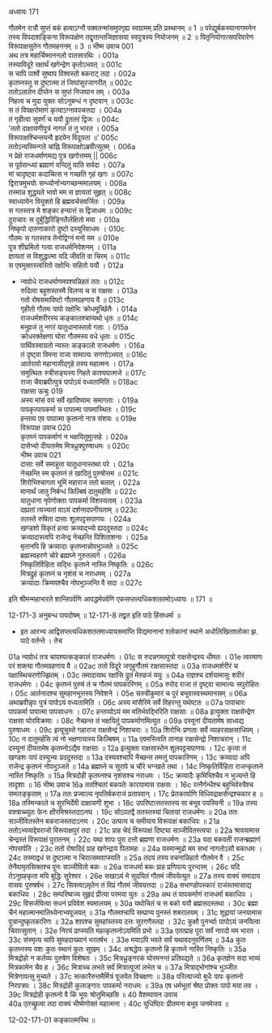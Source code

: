 अध्यायः 171

गौतमेन रात्रौ सुप्तं बकं हत्वाऽग्नौ पक्वतन्मांसमुपगृह्य स्वग्रामम् प्रति प्रस्थानम् ॥ 1 ॥ परेद्युर्बकस्यानागमनेन तस्य विपदाशङ्किना विरूपाक्षेण तद्वृत्तान्तजिज्ञासया स्वपुत्रस्य नियोजनम् ॥ 2 ॥ पितृनियोगात्सपरिवारेण विरूपाक्षसुतेन गौतमहननम् ॥ 3 ॥
भीष्म उवाच 	001  
अथ तत्र महार्चिष्माननलो वातसारथिः ।	001a  
तस्याविदूरे रक्षार्थं खगेन्द्रेण कृतोऽभवत् ॥	001c  
स चापि पार्श्वे सुष्वाप विश्वस्तो बकराट् तदा ।	002a  
कृतघ्नस्तु स दुष्टात्मा तं जिघांसुरजागरीत् ॥	002c  
ततोऽलातेन दीप्तेन स सुप्तं निजघान तम् ।	003a  
निहत्य च मुदा युक्तः सोऽनुबन्धं न दृष्टवान् ॥	003c  
स तं विपक्षरोमाणं कृत्वाऽग्नावपचत्तदा ।	004a  
तं गृहीत्वा सुवर्णं च ययौ द्रुततरं द्विजः ॥	004c  
\'ततो दाक्षायणीपुत्रं नागतं तं तु भारत ।	005a  
विरूपाक्षश्चिन्तयन्वै हृदयेन विदूयता ॥\'	005c  
ततोऽन्यस्मिन्गते चाह्नि विरूपाक्षोऽब्रवीत्सुतम् ।	006a  
न प्रेक्षे राजधर्माणमद्य पुत्र खगोत्तमम् ||	006c  
स पूर्वसन्ध्यां ब्रह्माणं वन्दितुं याति सर्वदा ।	007a  
मां चादृष्ट्वा कदाचित्स न गच्छति गृहं खगः ॥	007c  
द्विरात्रमुभयोः सन्ध्योर्नाभ्यगच्छन्ममालयम् ।	008a  
तस्मान्न शुद्ध्यते भावो मम स ज्ञायतां सुहृत् ॥	008c  
स्वाध्यायेन वियुक्तो हि ब्रह्मवर्चसवर्जितः ।	009a  
स गतस्तत्र मे शङ्का हन्यात्तं स द्विजाधमः ॥	009c  
दुराचारः स दुर्बुद्धिरिङ्गितैर्लक्षितो मया ।	010a  
निष्कृपो दारुणाकारो दुष्टो दस्युरिवाधमः ।	010c  
गौतमः स गतस्तत्र तेनोद्विग्नं मनो मम ॥	010e  
पुत्र शीघ्रमितो गत्वा राजधर्मनिवेशनम् ।	011a  
ज्ञायतां स विशुद्धात्मा यदि जीवति वा चिरम् ॥	011c  
स एवमुक्तस्त्वरितो रक्षोभिः सहितो ययौ ।	012a  
* न्यग्रोधे राजधर्माणमपश्यन्निहतं ततः ॥	012c  
रुदित्वा बहुशस्तस्मै विलप्य च स राक्षसः ।	013a  
गतो रोषसमाविष्टो गौतमग्रहणाय वै ॥	013c  
गृहीतो गौतमः पापो रक्षोभिः क्रोधमूर्च्छितैः ।	014a  
राजधर्मशरीरस्य कङ्कालश्चाप्यथो धृतः ॥	014c  
मनुव्रजं तु नगरं यातुधानास्ततो गताः ।	015a  
क्रोधरक्तेक्षणा घोरा गौतमस्य वधे धृताः ॥	015c  
पार्थिवस्वाग्रतो न्यस्तः कङ्कालो राजधर्मणः ।	016a  
तं दृष्ट्वा विमना राजा सामात्यः सगणोऽभवत् ॥	016c  
आर्तरावो महानासीद्गृहे तस्य महात्मनः ।	017a  
समुत्थितः स्त्रीसङ्घस्य निहते काश्यपात्मजे ॥	017c  
राजा चैवाब्रवीत्पुत्रं पापोऽयं वध्यतामिति ॥	018ac  
राक्षसा ऊचुः 	019  
अस्य मांसं वयं सर्वे खादिष्यामः समागताः ।	019a  
पापकृत्पापकर्मा च पापात्मा पापमास्थितः ।	019c  
हन्तव्य एव पापात्मा कृतघ्नो नात्र संशयः ॥	019e  
विरूपाक्ष उवाच 	020  
कृतघ्नं पापकर्माणं न भक्षयितुमुत्सहे ।	020a  
दासेभ्यो दीयतामेष मित्रध्रुक्पुरुषाधमः ॥	020c  
भीष्म उवाच 	021  
दासाः सर्वे समाहूता यातुधानास्तथा परे ।	021a  
नेच्छन्ति स्म कृतघ्नं तं खादितुं पुरुषोत्तम ॥	021c  
शिरोभिश्चागता भूमिं महाराज ततो बलात् ।	022a  
मानार्थं जातु निर्बन्धं किल्बिषं दातुमर्हसि ॥	022c  
यातुधाना नृपेणोक्ताः पापकर्मा विशस्यताम् ।	023a  
दह्यतां त्यज्यतां वाऽयं दर्शनादपनीयताम् ॥	023c  
ततस्ते रुषिता दासाः शूलपट्टसपाणयः ।	024a  
खण्डशो विकृतं हत्वा क्रव्याद्भ्यो ह्यददुस्तदा ॥	024c  
क्रव्यादास्त्वपि राजेन्द्र नेच्छन्ति पिशिताशनाः ।	025a  
मृतानपि हि क्रव्यादाः कृतघ्नान्नोपभुञ्जते ॥	025c  
ब्रह्मस्वहरणे चोरे ब्रह्मघ्ने गुरुतल्पगे ।	026a  
निष्कृतिर्विहिता सद्भिः कृतघ्ने नास्ति निष्कृतिः ॥	026c  
मित्रद्रुहं कृतघ्नं च नृशंसं च नराधमम् ।	027a  
क्रव्यादाः क्रिमयश्चैव नोपभुञ्जन्ति वै सदा ॥ 	027c  

इति श्रीमन्महाभारते शान्तिपर्वणि आपद्धर्मपर्वणि एकसप्तत्यधिकशततमोऽध्यायः ॥ 171 ॥

12-171-3 अनुबन्ध पापदोषम् ॥ 12-171-8 तद्व्रत इति पाठे हिंस्रधर्मा ॥

* इत आरभ्य आद्विसप्तत्यधिकशततमाध्यायसमाप्ति विद्यमानानां श्लोकानां स्थाने अधोलिखितश्लोका झ. पाठे वर्तन्ते । तेच

01a न्यग्रोधं तत्र चापश्यत्कङ्कालं राजधर्मणः ।
01c स रुदन्नगमत्पुत्रो राक्षसेन्द्रस्य धीमतः । 
01e त्वरमाणः परं शक्त्या गौतमग्रहणाय वै ॥ 
02ac ततो विदूरे जगृहुर्गौतमं राक्षसास्तदा ॥ 
03a राजधमर्शरीरं च पक्षास्थिचरणोज्झितम् । 
03c तमादायाथ रक्षांसि द्रुतं मेरुव्रजं ययुः ॥ 
04a राज्ञश्च दर्शयामासुः शरीरं राजधर्मणः । 
04c कृतघ्नं पुरुषं तं च गौतमं पापकारिणम् ॥ 
05a रुरोद राजा तं दृष्ट्वा सामात्यः सपुरोहितः । 
05c आर्तनादश्च सुमहानभूत्तस्य निवेशने । 
05e सस्त्रीकुमारं च पुरं बभूवास्वस्थमानसम् ॥ 
06a अथाब्रवीन्नृपः पुत्रं पापोऽयं वध्यतामिति । 
06c अस्य मांसैरिमे सर्वे विहरन्तु यथेष्टतः ॥ 
07a पापाचारः पापकर्मा पापात्मा पापसाधनः । 
07c हन्तव्योऽयं मम मतिर्भवद्भिरिति राक्षसाः ॥ 
08a इत्युक्ता राक्षसेन्द्रेण राक्षसा घोरविक्रमाः । 
08c नैच्छन्त तं भक्षयितुं पापकर्माणमित्युत ॥ 
09a दस्यूनां दीयतामेष साध्वद्य पुरुषाधमः । 
09c इत्यूचुस्ते गहाराज राक्षसेन्द्रं निशाचराः ॥ 
10a शिरोभिः प्रणताः सर्वे व्याहरन्राक्षसाधिपम् । 
10c न दातुमर्हसि त्वं नो भक्षणायास्य किल्बिषम् ॥ 
11a एवमस्त्विति तानाह राक्षसेन्द्रो निशाचरान् । 
11c दस्यूनां दीयतामेष कृतघ्नोऽद्यैव राक्षसाः ॥ 
12a इत्युक्ता राक्षसास्तेन शूलपट्टसपाणयः । 
12c कृत्वा तं खण्डशः पापं दस्युभ्यः प्रददुस्तदा ॥ 
13a दस्यवश्चापि नैच्छन्त तमत्तुं पापकारिणम् । 
13c क्रव्यादा अपि राजेन्द्र कृतघ्नं नोपभुञ्जते ॥ 
14a ब्रह्मघ्ने च सुरापे च चौरे भग्नव्रते तथा । 
14c निष्कृतिर्विहिता राजन्कृतघ्ने नास्ति निष्कृतिः ॥ 
15a मित्रदोही कृतघ्नश्च नृशंसश्च नराधमः । 
15c क्रव्यादैः कृमिभिश्चैव न भुज्यन्ते हि तादृशाः ॥ 
16 भीष्म उवाच 
16a ततश्चितां बकपतेः कारयामास राक्षसः । 
16c रत्नैर्गन्धैश्च बहुभिर्वस्त्रैश्च समलङ्कृताम् ॥ 
17a ततः प्रज्वाल्य नृपतिर्बकराजं प्रतापवान् । 
17c प्रेतकार्याणि विधिवद्राक्षसेन्द्रश्चकार ह ॥ 
18a तस्मिन्काले च सुरभिर्देवी दाक्षायणी शुभा । 
18c उपरिष्टात्ततस्तस्य सा बभूव पयस्विनी ॥ 
19a तस्य वक्त्राच्च्युतः फेनः क्षीरमिश्रस्तदाऽनघ । 
19c सोऽपतद्वै ततस्तस्यां चितायां राजधर्मणः ॥ 
20a ततः सञ्जीवितस्तेन बकराजस्तदाऽनघ । 
20c उत्पत्य च समीयाय विरूपाक्षं बकाधिपः ॥ 
21a ततोऽभ्ययाद्देवराजो विरूपाक्षपुरं तदा । 
21c प्राह चेदं विरूपाक्षं दिष्ट्या सञ्जीवितस्त्वया ॥ 
22a श्रावयामास चेन्द्रस्तं विरूपाक्षं पुरातनम् । 
22c यथा शापः पुरा दत्तो ब्रह्मणा राजधर्मणः ॥ 
23a यदा बकवती राजन्ब्रह्माणं नोपसर्पति । 
23c ततो रोषादिदं प्राह खगेन्द्राय पितामहः ॥ 
24a यस्मान्मूढो मम सभां नागतोऽसौ बकाधमः । 
24c तस्माद्वधं स दुष्टात्मा न चिरात्समवाप्स्यति ॥ 
25a तदयं तस्य वचनान्निहतो गौतमेन वै । 
25c तेनैवामृतसिक्तश्च पुनः सञ्जीवितो बकः ॥ 
26a राजधर्मा बकः प्राह प्रणिपत्य पुरन्दरम् । 
26c यदि तेऽनुग्रहकृता मयि बुद्धिः सुरेश्वर । 
26e सखाऽयं मे सुदयितं गौतमं जीवयेत्युत ॥ 
27a तस्य वाक्यं समादाय वासवः पुरुषर्षभ । 
27c सिक्त्वाऽमृतेन तं विप्रं गौतमं जीवयत्तदा ॥ 
28a सभाण्डोपस्कारं राजंस्तमासाद्य बकाधिपः । 
28c सम्परिष्वज्य सुहृदं प्रीत्या परमया युतः ॥ 
29a अथ तं पापकर्माणं राजधर्मा बकाधिपः । 
29c विसर्जयित्वा सधनं प्रविवेश स्वमालयम् ॥ 
30a यथोचितं च स बको ययौ ब्रह्मसदस्तथा । 
30c ब्रह्मा चैनं महात्मानमातिथ्येनाभ्यपूजयत् ॥ 
31a गौतमश्चापि सम्प्राप्य पुनस्तं शबरालयम् । 
31c शूद्रायां जनयामास पुत्रान्दुष्कृतकारिणः ॥ 
32a शापश्च सुमहांस्तस्य दत्तः सुरगणैस्तदा । 
32c कुक्षौ पुनर्भ्वाः पापोऽयं जनयित्वा चिरात्सुतान् । 
32e निरयं प्राप्स्यति महत्कृतघ्नोऽयमिति प्रभो ॥ 
33a एतत्प्राह पुरा सर्वं नारदो मम भारत । 
33c संस्मृत्य चापि सुमहदाख्यानं भरतर्षभ । 
33e मयाऽपि भवते सर्वं यथावदनुवर्णितम् ॥
34a कुतः कृतघ्नस्य यशः कुतः स्थानं कुतः सुखम् । 
34c अश्रद्धेयः कृतघ्नो हि कृतघ्ने नास्ति निष्कृतिः ॥ 
35a मित्रद्रोहो न कर्तव्यः पुरुषेण विशेषतः । 
35c मित्रध्रुङ्नरकं घोरमनन्तं प्रतिपद्यते ॥
36a कृतज्ञेन सदा भाव्यं मित्रकामेन चैव ह । 
36c मित्राच्च लभते सर्वं मित्रात्पूजां लभेत च ॥
37a मित्राद्भोगांश्च भुञ्जीत मित्रेणापत्सु मुच्यते । 
37c सत्कारैरुत्तमैर्मित्रं पूजयेत विचक्षणः ॥ 
38a परित्याज्यो बुधैः पापः कृतघ्नो निरपत्रपः । 
38c मित्रद्रोही कुलाङ्गारः पापकर्मा नराधमः ॥ 
39a एष धर्मभूतां श्रेष्ठ प्रोक्तः पापो मया तव । 
39c मित्रद्रोही कृतघ्नो वै किं भूयः श्रोतुमिच्छसि ॥ 
40 वैशम्पायन उवाच  
40a एतच्छ्रुत्वा तदा वाक्यं भीष्मेणोक्तं महात्मना । 
40c युधिष्ठिरः प्रीतमना बभूव जनमेजय ॥

12-02-171-01 कङ्कालमस्थि ॥
